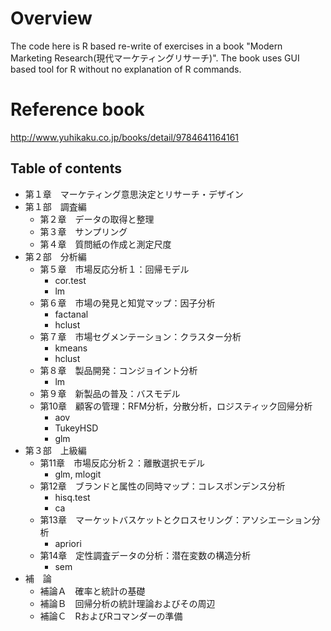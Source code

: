 # Overview

The code here is R based re-write of exercises in a book "Modern Marketing Research(現代マーケティングリサーチ)". The book uses GUI based tool for R without no explanation of R commands. 

# Reference book
http://www.yuhikaku.co.jp/books/detail/9784641164161

## Table of contents
- 第１章　マーケティング意思決定とリサーチ・デザイン
- 第１部　調査編
  - 第２章　データの取得と整理
  - 第３章　サンプリング
  - 第４章　質問紙の作成と測定尺度
- 第２部　分析編
  - 第５章　市場反応分析１：回帰モデル
    - cor.test
    - lm
  - 第６章　市場の発見と知覚マップ：因子分析
    - factanal
    - hclust
  - 第７章　市場セグメンテーション：クラスター分析
    - kmeans
    - hclust
  - 第８章　製品開発：コンジョイント分析
    - lm
  - 第９章　新製品の普及：バスモデル
  - 第10章　顧客の管理：RFM分析，分散分析，ロジスティック回帰分析
    - aov
    - TukeyHSD
    - glm 
- 第３部　上級編
  - 第11章　市場反応分析２：離散選択モデル
    - glm, mlogit
  - 第12章　ブランドと属性の同時マップ：コレスポンデンス分析
    - hisq.test
    - ca
  - 第13章　マーケットバスケットとクロスセリング：アソシエーション分析
    - apriori
  - 第14章　定性調査データの分析：潜在変数の構造分析
    - sem
- 補　論
  - 補論Ａ　確率と統計の基礎
  - 補論Ｂ　回帰分析の統計理論およびその周辺
  - 補論Ｃ　RおよびRコマンダーの準備
